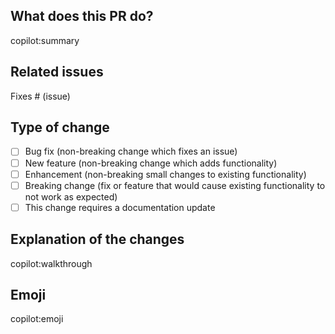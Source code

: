 ## What does this PR do?

copilot:summary

## Related issues

Fixes # (issue)

## Type of change

- [ ] Bug fix (non-breaking change which fixes an issue)
- [ ] New feature (non-breaking change which adds functionality)
- [ ] Enhancement (non-breaking small changes to existing functionality)
- [ ] Breaking change (fix or feature that would cause existing functionality to not work as expected)
- [ ] This change requires a documentation update

## Explanation of the changes

copilot:walkthrough

## Emoji

copilot:emoji

